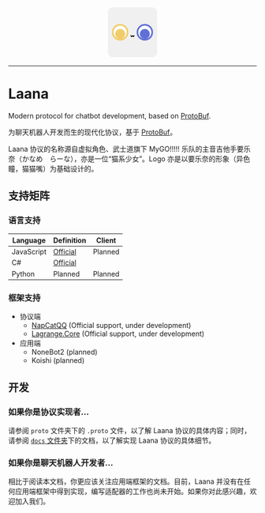 <div align="center">
<img src="docs/static/logo.png" alt="logo" width="20%">
</div>

---

# Laana

Modern protocol for chatbot development, based on [ProtoBuf](https://protobuf.dev/).

为聊天机器人开发而生的现代化协议，基于 [ProtoBuf](https://protobuf.dev/)。

Laana 协议的名称源自虚拟角色、武士道旗下 MyGO!!!!! 乐队的主音吉他手要乐奈（かなめ　らーな），亦是一位“猫系少女”。Logo 亦是以要乐奈的形象（异色瞳，猫猫嘴）为基础设计的。

## 支持矩阵

### 语言支持

| Language   | Definition                                                       | Client  |
|------------|------------------------------------------------------------------|---------|
| JavaScript | [Official](https://www.npmjs.com/package/@laana-proto/def)       | Planned |
| C#         | [Official](https://www.nuget.org/packages/LaanaProto.Definition) |         |
| Python     | Planned                                                          | Planned |

### 框架支持

- 协议端
  - [NapCatQQ](https://github.com/NapNeko/NapCatQQ/tree/laana) (Official support, under development)
  - [Lagrange.Core](https://github.com/LagrangeDev/Lagrange.Laana) (Official support, under development)
- 应用端
  - NoneBot2 (planned)
  - Koishi (planned)

## 开发

### 如果你是协议实现者...

请参阅 `proto` 文件夹下的 `.proto` 文件，以了解 Laana 协议的具体内容；同时，请参阅 [`docs` 文件夹](docs/implementation/index)下的文档，以了解实现 Laana 协议的具体细节。

### 如果你是聊天机器人开发者...

相比于阅读本文档，你更应该关注应用端框架的文档。目前，Laana 并没有在任何应用端框架中得到实现，编写适配器的工作也尚未开始。如果你对此感兴趣，欢迎加入我们。